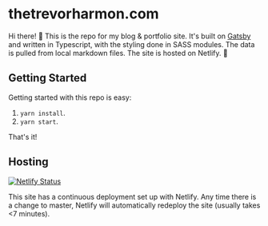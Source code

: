 # thetrevorharmon.com

Hi there! 👋 This is the repo for my blog & portfolio site. It's built on [Gatsby](https://gatsby.org) and written in Typescript, with the styling done in SASS modules. The data is pulled from local markdown files. The site is hosted on Netlify. 💪

## Getting Started

Getting started with this repo is easy:

1. `yarn install`.
1. `yarn start`.

That's it!

## Hosting

[![Netlify Status](https://api.netlify.com/api/v1/badges/38e3f6ce-6719-49f4-b18a-0528ed0a971a/deploy-status)](https://app.netlify.com/sites/thetrevorharmon/deploys)

This site has a continuous deployment set up with Netlify. Any time there is a change to master, Netlify will automatically redeploy the site (usually takes <7 minutes).
